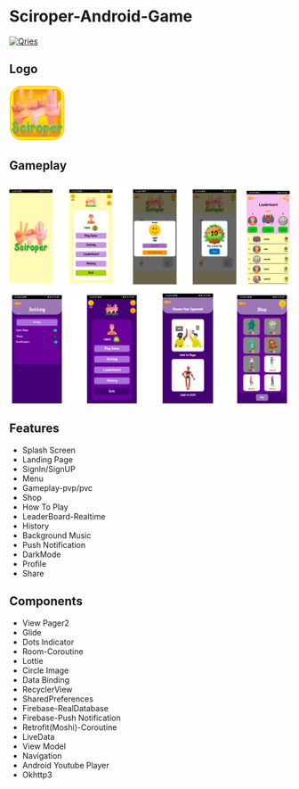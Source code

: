 # Sciroper-Android-Game
<a href="https://www12.zippyshare.com/v/ehjSY47u/file.html"><img alt="Qries" src="https://freepngimg.com/thumb/download_now_button/25800-4-download-now-button-blue.png" width="300" height="70"/></a>
  
## Logo
<img src="https://github.com/riskiilyas/Sciroper-Android-Game/blob/master/assets/sciroper_louncher.png" width="100"/>
  
## Gameplay
<img src="https://github.com/riskiilyas/Sciroper-Android-Game/blob/master/assets/ss_light.png"/>
<img src="https://github.com/riskiilyas/Sciroper-Android-Game/blob/master/assets/ss_dark.png"/>
                   
## Features
- Splash Screen
- Landing Page
- SignIn/SignUP
- Menu
- Gameplay-pvp/pvc
- Shop
- How To Play
- LeaderBoard-Realtime
- History
- Background Music
- Push Notification
- DarkMode
- Profile
- Share

## Components
- View Pager2
- Glide
- Dots Indicator
- Room-Coroutine
- Lottie
- Circle Image
- Data Binding
- RecyclerView
- SharedPreferences
- Firebase-RealDatabase
- Firebase-Push Notification
- Retrofit(Moshi)-Coroutine
- LiveData
- View Model
- Navigation
- Android Youtube Player
- Okhttp3
